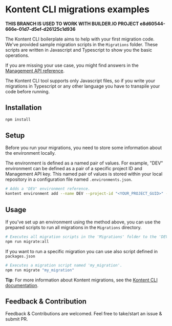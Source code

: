 # Kontent CLI migrations examples

**THIS BRANCH IS USED TO WORK WITH BUILDER.IO PROJECT e8d60544-666e-01d7-d5ef-d26125c1d936**

The Kontent CLI boilerplate aims to help with your first migration code. We've provided sample migration scripts in the `Migrations` folder. These scripts are written in Javascript and Typescript to show you the basic operations.

If you are missing your use case, you might find answers in the [Management API reference](https://kontent.ai/learn/reference/management-api-v2).

The Kontent CLI tool supports only Javascript files, so if you write your migrations in Typescript or any other language you have to transpile your code before running.

## Installation

```sh
npm install
```

## Setup

Before you run your migrations, you need to store some information about the environment locally. 

The environment is defined as a named pair of values. For example, "DEV" environment can be defined as a pair of a specific project ID and Management API key. This named pair of values is stored within your local repository in a configuration file named `.environments.json`.

```sh
# Adds a 'DEV' environment reference.
kontent environment add --name DEV --project-id "<YOUR_PROJECT_GUID>" --api-key "<YOUR_MANAGAMENT_API_KEY>"
```

## Usage

If you've set up an environment using the method above, you can use the prepared scripts to run all migrations in the `Migrations` directory.

```sh
# Executes all migration scripts in the 'Migrations' folder to the 'DEV' environment reference within your Kontent project. 
npm run migrate:all
```

If you want to run a specific migration you can use also script defined in ```packages.json```

```sh
# Executes a migration script named 'my_migration'.
npm run migrate "my_migration"
```

**Tip**: For more information about Kontent migrations, see the [Kontent CLI documentation](https://github.com/Kentico/kontent-cli/blob/master/README.md).

## Feedback & Contribution

Feedback & Contributions are welcomed. Feel free to take/start an issue & submit PR.
